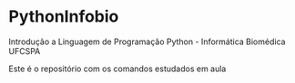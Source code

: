 # PythonInfobio
Introdução a Linguagem de Programação Python - Informática Biomédica UFCSPA

Este é o repositório com os comandos estudados em aula
